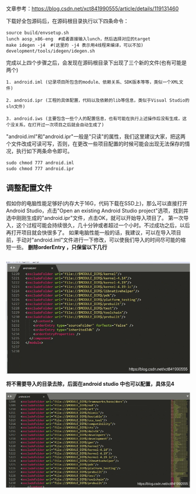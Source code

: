 文章参考：https://blog.csdn.net/xct841990555/article/details/119131460





下载好全包源码后，在源码根目录执行以下四条命令：

```shell
source build/envsetup.sh
lunch aosp_x86-eng  #或者直接输入lunch，然后选择对应的target
make idegen -j4  #(这里的 -j4 表示用4线程来编译，可以不加)
development/tools/idegen/idegen.sh
```

完成以上四个步骤之后，会发现在源码根目录下出现了三个新的文件(也有可能是两个)

```shell
1. android.iml (记录项目所包含的module、依赖关系、SDK版本等等，类似一个XML文件)

2. android.ipr (工程的具体配置，代码以及依赖的lib等信息，类似于Visual Studio的sln文件)

3. android.iws (主要包含一些个人的配置信息，也有可能在执行上述操作后没有生成，这个没关系，在打开过一次项目之后就会自动生成了)
```



"android.iml"和"android.ipr"一般是"只读"的属性，我们这里建议大家，把这两个文件改成可读可写，否则，在更改一些项目配置的时候可能会出现无法保存的情况，执行如下两条命令即可。

```shell
sudo chmod 777 android.iml
sudo chmod 777 android.ipr
```



## 调整配置文件

假如你的电脑性能足够好(内存大于16G，代码下载在SSD上)，那么可以直接打开Android Studio，点击"Open an existing Android Studio project"选项，找到并选中刚刚生成的"android.ipr"文件，点击OK，就可以开始导入项目了。 第一次导入，这个过程可能会持续很久，几十分钟或者超过一个小时。不过成功之后，以后再打开项目就会快很多了。 如果电脑性能一般的话，我建议，可以在导入项目前，手动对"android.iml"文件进行一下修改，可以使我们导入的时间尽可能的缩短一些。
**删除orderEntry ，只保留以下几行**



​	![img](images/center.png)



**将不需要导入的目录去除，后面在android studio 中也可以配置，具体见4**

![img](images/16541808078655.png)

